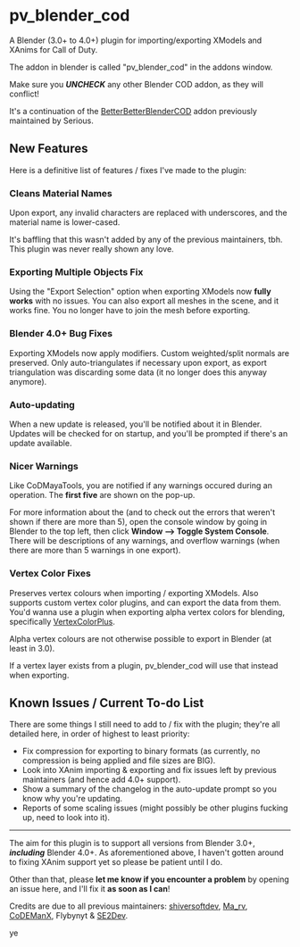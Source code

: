 # pv_blender_cod

A Blender (3.0+ to 4.0+) plugin for importing/exporting XModels and XAnims for Call of Duty.

The addon in blender is called "pv_blender_cod" in the addons window.

Make sure you _**UNCHECK**_ any other Blender COD addon, as they will conflict!

It's a continuation of the [BetterBetterBlenderCOD](https://github.com/shiversoftdev/BetterBetterBlenderCOD) addon previously maintained by Serious.

## New Features

Here is a definitive list of features / fixes I've made to the plugin:

### Cleans Material Names
Upon export, any invalid characters are replaced with underscores, and the material name is lower-cased.

It's baffling that this wasn't added by any of the previous maintainers, tbh. This plugin was never really shown any love.

### Exporting Multiple Objects Fix
Using the "Export Selection" option when exporting XModels now **fully works** with no issues. You can also export all meshes in the scene, and it works fine.
You no longer have to join the mesh before exporting.

### Blender 4.0+ Bug Fixes
Exporting XModels now apply modifiers. Custom weighted/split normals are preserved.
Only auto-triangulates if necessary upon export, as export triangulation was discarding some data (it no longer does this anyway anymore).

### Auto-updating
When a new update is released, you'll be notified about it in Blender. Updates will be checked for on startup, and you'll be prompted if there's an update available.

### Nicer Warnings
Like CoDMayaTools, you are notified if any warnings occured during an operation.
The **first five** are shown on the pop-up.

For more information about the (and to check out the errors that weren't shown if there are more than 5), open the console window by going in Blender to the top left, then click **Window --> Toggle System Console**.
There will be descriptions of any warnings, and overflow warnings (when there are more than 5 warnings in one export).

### Vertex Color Fixes
Preserves vertex colours when importing / exporting XModels. Also supports custom vertex color plugins, and can export the data from them.
You'd wanna use a plugin when exporting alpha vertex colors for blending, specifically [VertexColorPlus](https://github.com/oRazeD/VertexColorsPlus/). 

Alpha vertex colours are not otherwise possible to export in Blender (at least in 3.0).

If a vertex layer exists from a plugin, pv_blender_cod will use that instead when exporting.


## Known Issues / Current To-do List

There are some things I still need to add to / fix with the plugin; they're all detailed here, in order of highest to least priority:

- Fix compression for exporting to binary formats (as currently, no compression is being applied and file sizes are BIG).
- Look into XAnim importing & exporting and fix issues left by previous maintainers (and hence add 4.0+ support).
- Show a summary of the changelog in the auto-update prompt so you know why you're updating.
- Reports of some scaling issues (might possibly be other plugins fucking up, need to look into it).

---

The aim for this plugin is to support all versions from Blender 3.0+, **_including_** Blender 4.0+. As aforementioned above, I haven't gotten around to fixing XAnim support yet so please be patient until I do.

Other than that, please **let me know if you encounter a problem** by opening an issue here, and I'll fix it **as soon as I can**!

Credits are due to all previous maintainers: [shiversoftdev](https://github.com/shiversoftdev), [Ma_rv](https://github.com/marv7000/), [CoDEManX](https://github.com/CoDEmanX), Flybynyt & [SE2Dev](https://github.com/SE2Dev).

ye
